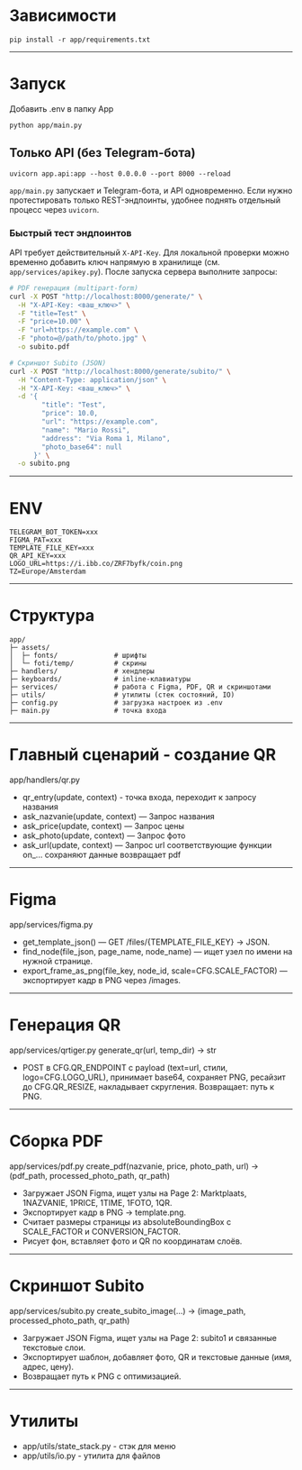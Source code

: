 # Зависимости
```text
pip install -r app/requirements.txt
```

-----------------------------------------------------------

# Запуск
Добавить .env в папку App
```text
python app/main.py
```

## Только API (без Telegram-бота)
```text
uvicorn app.api:app --host 0.0.0.0 --port 8000 --reload
```
`app/main.py` запускает и Telegram-бота, и API одновременно. Если нужно протестировать
только REST-эндпоинты, удобнее поднять отдельный процесс через `uvicorn`.

### Быстрый тест эндпоинтов
API требует действительный `X-API-Key`. Для локальной проверки можно временно
добавить ключ напрямую в хранилище (см. `app/services/apikey.py`). После запуска
сервера выполните запросы:

```bash
# PDF генерация (multipart-form)
curl -X POST "http://localhost:8000/generate/" \
  -H "X-API-Key: <ваш_ключ>" \
  -F "title=Test" \
  -F "price=10.00" \
  -F "url=https://example.com" \
  -F "photo=@/path/to/photo.jpg" \
  -o subito.pdf

# Скриншот Subito (JSON)
curl -X POST "http://localhost:8000/generate/subito/" \
  -H "Content-Type: application/json" \
  -H "X-API-Key: <ваш_ключ>" \
  -d '{
        "title": "Test",
        "price": 10.0,
        "url": "https://example.com",
        "name": "Mario Rossi",
        "address": "Via Roma 1, Milano",
        "photo_base64": null
      }' \
  -o subito.png
```

-----------------------------------------------------------

# ENV
```text
TELEGRAM_BOT_TOKEN=xxx
FIGMA_PAT=xxx
TEMPLATE_FILE_KEY=xxx
QR_API_KEY=xxx
LOGO_URL=https://i.ibb.co/ZRF7byfk/coin.png
TZ=Europe/Amsterdam
```
-----------------------------------------------------------

# Структура
```text
app/
├─ assets/
│  ├─ fonts/              # шрифты
│  └─ foti/temp/          # скрины
├─ handlers/              # хендлеры
├─ keyboards/             # inline-клавиатуры
├─ services/              # работа с Figma, PDF, QR и скриншотами
├─ utils/                 # утилиты (стек состояний, IO)
├─ config.py              # загрузка настроек из .env
├─ main.py                # точка входа
```

-----------------------------------------------------------

# Главный сценарий - создание QR
app/handlers/qr.py
  - qr_entry(update, context) - точка входа, переходит к запросу названия
  - ask_nazvanie(update, context) — Запрос названия
  - ask_price(update, context) — Запрос цены
  - ask_photo(update, context) — Запрос фото
  - ask_url(update, context) — Запрос url
  соответствующие функции on_... сохраняют данные
возвращает pdf

-----------------------------------------------------------

# Figma
app/services/figma.py
  - get_template_json() — GET /files/{TEMPLATE_FILE_KEY} → JSON.
  - find_node(file_json, page_name, node_name) — ищет узел по имени на нужной странице.
  - export_frame_as_png(file_key, node_id, scale=CFG.SCALE_FACTOR) — экспортирует кадр в PNG через /images.

-----------------------------------------------------------

# Генерация QR
app/services/qrtiger.py
generate_qr(url, temp_dir) -> str
  - POST в CFG.QR_ENDPOINT с payload (text=url, стили, logo=CFG.LOGO_URL), принимает base64, сохраняет PNG, ресайзит до CFG.QR_RESIZE, накладывает скругления.
    Возвращает: путь к PNG.

-----------------------------------------------------------

# Сборка PDF
app/services/pdf.py
create_pdf(nazvanie, price, photo_path, url) -> (pdf_path, processed_photo_path, qr_path)
  - Загружает JSON Figma, ищет узлы на Page 2: Marktplaats, 1NAZVANIE, 1PRICE, 1TIME, 1FOTO, 1QR.
  - Экспортирует кадр в PNG → template.png.
  - Считает размеры страницы из absoluteBoundingBox с SCALE_FACTOR и CONVERSION_FACTOR.
  - Рисует фон, вставляет фото и QR по координатам слоёв.

-----------------------------------------------------------

# Скриншот Subito
app/services/subito.py
create_subito_image(...) -> (image_path, processed_photo_path, qr_path)
  - Загружает JSON Figma, ищет узлы на Page 2: subito1 и связанные текстовые слои.
  - Экспортирует шаблон, добавляет фото, QR и текстовые данные (имя, адрес, цену).
  - Возвращает путь к PNG с оптимизацией.

-----------------------------------------------------------

# Утилиты
  - app/utils/state_stack.py  - стэк для меню
  - app/utils/io.py           - утилита для файлов
